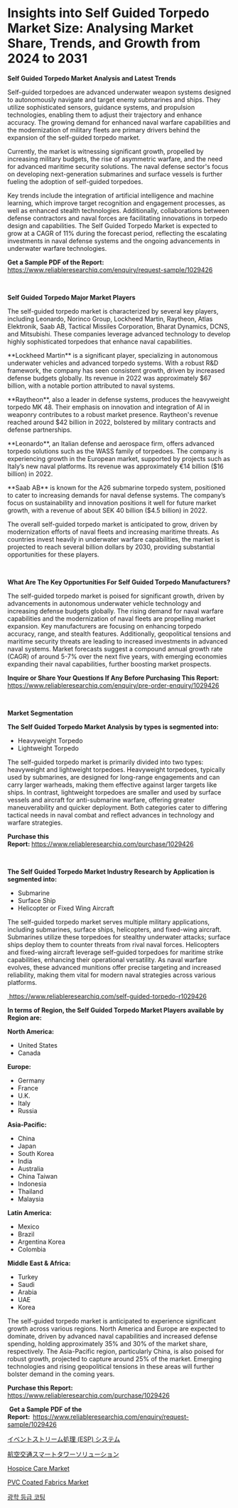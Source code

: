 <p><h1>Insights into Self Guided Torpedo Market Size: Analysing Market Share, Trends, and Growth from 2024 to 2031</h1></p><p><strong>Self Guided Torpedo Market Analysis and Latest Trends</strong></p>
<p><p>Self-guided torpedoes are advanced underwater weapon systems designed to autonomously navigate and target enemy submarines and ships. They utilize sophisticated sensors, guidance systems, and propulsion technologies, enabling them to adjust their trajectory and enhance accuracy. The growing demand for enhanced naval warfare capabilities and the modernization of military fleets are primary drivers behind the expansion of the self-guided torpedo market.</p><p>Currently, the market is witnessing significant growth, propelled by increasing military budgets, the rise of asymmetric warfare, and the need for advanced maritime security solutions. The naval defense sector's focus on developing next-generation submarines and surface vessels is further fueling the adoption of self-guided torpedoes. </p><p>Key trends include the integration of artificial intelligence and machine learning, which improve target recognition and engagement processes, as well as enhanced stealth technologies. Additionally, collaborations between defense contractors and naval forces are facilitating innovations in torpedo design and capabilities. The Self Guided Torpedo Market is expected to grow at a CAGR of 11% during the forecast period, reflecting the escalating investments in naval defense systems and the ongoing advancements in underwater warfare technologies.</p></p>
<p><strong>Get a Sample PDF of the Report:&nbsp;</strong> <a href="https://www.reliableresearchiq.com/enquiry/request-sample/1029426">https://www.reliableresearchiq.com/enquiry/request-sample/1029426</a></p>
<p>&nbsp;</p>
<p><strong>Self Guided Torpedo Major Market Players</strong></p>
<p><p>The self-guided torpedo market is characterized by several key players, including Leonardo, Norinco Group, Lockheed Martin, Raytheon, Atlas Elektronik, Saab AB, Tactical Missiles Corporation, Bharat Dynamics, DCNS, and Mitsubishi. These companies leverage advanced technology to develop highly sophisticated torpedoes that enhance naval capabilities.</p><p>**Lockheed Martin** is a significant player, specializing in autonomous underwater vehicles and advanced torpedo systems. With a robust R&D framework, the company has seen consistent growth, driven by increased defense budgets globally. Its revenue in 2022 was approximately $67 billion, with a notable portion attributed to naval systems.</p><p>**Raytheon**, also a leader in defense systems, produces the heavyweight torpedo MK 48. Their emphasis on innovation and integration of AI in weaponry contributes to a robust market presence. Raytheon's revenue reached around $42 billion in 2022, bolstered by military contracts and defense partnerships.</p><p>**Leonardo**, an Italian defense and aerospace firm, offers advanced torpedo solutions such as the WASS family of torpedoes. The company is experiencing growth in the European market, supported by projects such as Italy’s new naval platforms. Its revenue was approximately €14 billion ($16 billion) in 2022.</p><p>**Saab AB** is known for the A26 submarine torpedo system, positioned to cater to increasing demands for naval defense systems. The company’s focus on sustainability and innovation positions it well for future market growth, with a revenue of about SEK 40 billion ($4.5 billion) in 2022.</p><p>The overall self-guided torpedo market is anticipated to grow, driven by modernization efforts of naval fleets and increasing maritime threats. As countries invest heavily in underwater warfare capabilities, the market is projected to reach several billion dollars by 2030, providing substantial opportunities for these players.</p></p>
<p>&nbsp;</p>
<p><strong>What Are The Key Opportunities For Self Guided Torpedo Manufacturers?</strong></p>
<p><p>The self-guided torpedo market is poised for significant growth, driven by advancements in autonomous underwater vehicle technology and increasing defense budgets globally. The rising demand for naval warfare capabilities and the modernization of naval fleets are propelling market expansion. Key manufacturers are focusing on enhancing torpedo accuracy, range, and stealth features. Additionally, geopolitical tensions and maritime security threats are leading to increased investments in advanced naval systems. Market forecasts suggest a compound annual growth rate (CAGR) of around 5-7% over the next five years, with emerging economies expanding their naval capabilities, further boosting market prospects.</p></p>
<p><strong>Inquire or Share Your Questions If Any Before Purchasing This Report:</strong> <a href="https://www.reliableresearchiq.com/enquiry/pre-order-enquiry/1029426">https://www.reliableresearchiq.com/enquiry/pre-order-enquiry/1029426</a></p>
<p>&nbsp;</p>
<p><strong>Market Segmentation</strong></p>
<p><strong>The Self Guided Torpedo Market Analysis by types is segmented into:</strong></p>
<p><ul><li>Heavyweight Torpedo</li><li>Lightweight Torpedo</li></ul></p>
<p><p>The self-guided torpedo market is primarily divided into two types: heavyweight and lightweight torpedoes. Heavyweight torpedoes, typically used by submarines, are designed for long-range engagements and can carry larger warheads, making them effective against larger targets like ships. In contrast, lightweight torpedoes are smaller and used by surface vessels and aircraft for anti-submarine warfare, offering greater maneuverability and quicker deployment. Both categories cater to differing tactical needs in naval combat and reflect advances in technology and warfare strategies.</p></p>
<p><strong>Purchase this Report:&nbsp;</strong><a href="https://www.reliableresearchiq.com/purchase/1029426">https://www.reliableresearchiq.com/purchase/1029426</a></p>
<p>&nbsp;</p>
<p><strong>The Self Guided Torpedo Market Industry Research by Application is segmented into:</strong></p>
<p><ul><li>Submarine</li><li>Surface Ship</li><li>Helicopter or Fixed Wing Aircraft</li></ul></p>
<p><p>The self-guided torpedo market serves multiple military applications, including submarines, surface ships, helicopters, and fixed-wing aircraft. Submarines utilize these torpedoes for stealthy underwater attacks; surface ships deploy them to counter threats from rival naval forces. Helicopters and fixed-wing aircraft leverage self-guided torpedoes for maritime strike capabilities, enhancing their operational versatility. As naval warfare evolves, these advanced munitions offer precise targeting and increased reliability, making them vital for modern naval strategies across various platforms.</p></p>
<p><a href="https://www.reliableresearchiq.com/self-guided-torpedo-r1029426">&nbsp;https://www.reliableresearchiq.com/self-guided-torpedo-r1029426</a></p>
<p><strong>In terms of Region, the Self Guided Torpedo Market Players available by Region are:</strong></p>
<p>
    <p> <strong> North America: </strong>
        <ul>
            <li>United States</li>
            <li>Canada</li>
        </ul>
        </p> 
    <p> <strong> Europe: </strong>
        <ul>
            <li>Germany</li>
            <li>France</li>
            <li>U.K.</li>
            <li>Italy</li>
            <li>Russia</li>
        </ul>
        </p> 
    <p> <strong> Asia-Pacific: </strong>
        <ul>
            <li>China</li>
            <li>Japan</li>
            <li>South Korea</li>
            <li>India</li>
            <li>Australia</li>
            <li>China Taiwan</li>
            <li>Indonesia</li>
            <li>Thailand</li>
            <li>Malaysia</li>
        </ul>
        </p> 
    <p> <strong> Latin America: </strong>
        <ul>
            <li>Mexico</li>
            <li>Brazil</li>
            <li>Argentina Korea</li>
            <li>Colombia</li>
        </ul>
        </p> 
    <p> <strong> Middle East & Africa: </strong>
        <ul>
            <li>Turkey</li>
            <li>Saudi</li>
            <li>Arabia</li>
            <li>UAE</li>
            <li>Korea</li>
        </ul>
    </p>
    </p>
<p><p>The self-guided torpedo market is anticipated to experience significant growth across various regions. North America and Europe are expected to dominate, driven by advanced naval capabilities and increased defense spending, holding approximately 35% and 30% of the market share, respectively. The Asia-Pacific region, particularly China, is also poised for robust growth, projected to capture around 25% of the market. Emerging technologies and rising geopolitical tensions in these areas will further bolster demand in the coming years.</p></p>
<p><strong>Purchase this Report: </strong><a href="https://www.reliableresearchiq.com/purchase/1029426">https://www.reliableresearchiq.com/purchase/1029426</a></p>
<p>&nbsp;<strong>Get a Sample PDF of the Report:&nbsp;&nbsp;</strong><a href="https://www.reliableresearchiq.com/enquiry/request-sample/1029426">https://www.reliableresearchiq.com/enquiry/request-sample/1029426</a></p>
<p><strong></strong></p>
<p><p><a href="https://medium.com/@alenaieme/event-stream-processing-esp-system-3ce00d4284bd">イベントストリーム処理 (ESP) システム</a></p><p><a href="https://medium.com/@kingmsvie/air-traffic-smart-tower-solution-market-%E3%81%AF-%E3%82%B3%E3%82%B9%E3%83%88%E7%AE%A1%E7%90%86%E3%81%A8%E5%8A%B9%E7%8E%87%E5%90%91%E4%B8%8A%E3%82%92%E5%84%AA%E5%85%88%E3%81%97%E3%81%BE%E3%81%99-%E3%81%95%E3%82%89%E3%81%AB-%E5%A0%B1%E5%91%8A%E6%9B%B8%E3%81%AF%E5%B8%82%E5%A0%B4%E3%81%AE%E9%9C%80%E8%A6%81%E9%9D%A2%E3%81%A8%E4%BE%9B%E7%B5%A6%E9%9D%A2%E3%81%AE%E4%B8%A1%E6%96%B9%E3%82%92%E3%82%AB%E3%83%90%E3%83%BC%E3%81%97%E3%81%A6%E3%81%84%E3%81%BE%E3%81%99-air-7e55a1d15fee?postPublishedType=initial">航空交通スマートタワーソリューション</a></p><p><a href="https://www.linkedin.com/pulse/hospice-care-market-global-insights-regional-analysis-2024-gfjmc?trackingId=CPHZMjlESW69Id7mz5sLSQ%3D%3D">Hospice Care Market</a></p><p><a href="https://issuu.com/reportprime-2/docs/pvc-coated-fabrics-market-size-2030_534dcc03495ce9">PVC Coated Fabrics Market</a></p><p><a href="https://medium.com/@nikki.bettison/%EA%B4%91%ED%95%99-%EB%93%B1%EA%B8%89-%EC%BD%94%ED%8C%85-%EC%8B%9C%EC%9E%A5-%ED%83%90%EC%83%89-2024%EB%85%84%EB%B6%80%ED%84%B0-2031%EB%85%84%EA%B9%8C%EC%A7%80%EC%9D%98-%EC%A0%84%EB%AC%B8%EA%B0%80-%EB%B6%84%EC%84%9D-%EB%B0%8F-%EC%8B%9C%EC%9E%A5-%EC%A0%84%EB%A7%9D-8cf3e17e5205">광학 등급 코팅</a></p></p>